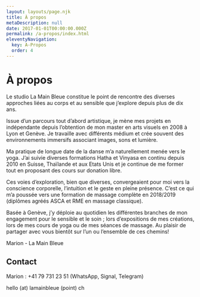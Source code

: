 ```yaml
---
layout: layouts/page.njk
title: À propos
metaDescription: null
date: 2017-01-01T00:00:00.000Z
permalink: /a-propos/index.html
eleventyNavigation:
  key: A-Propos
  order: 4
---
```

# À propos

Le studio La Main Bleue constitue le point de rencontre des diverses approches liées au corps et au sensible que j’explore depuis plus de dix ans.

Issue d’un parcours tout d’abord artistique, je mène mes projets en indépendante depuis l’obtention de mon master en arts visuels en 2008 à Lyon et Genève. Je travaille avec différents médium et crée souvent des environnements immersifs associant images, sons et lumière.

Ma pratique de longue date de la danse m’a naturellement menée vers le yoga. J’ai suivie diverses formations Hatha et Vinyasa en continu depuis 2010 en Suisse, Thaïlande et aux Etats Unis et je continue de me former tout en proposant des cours sur donation libre.

Ces voies d’exploration, bien que diverses, convergeaient pour moi vers la conscience corporelle, l’intuition et le geste en pleine présence. C’est ce qui m’a poussée vers une formation de massage complète en 2018/2019 (diplômes agréés ASCA et RME en massage classique).

Basée à Genève, j’y déploie au quotidien les différentes branches de mon engagement pour le sensible et le soin ; lors d’expositions de mes créations, lors de mes cours de yoga ou de mes séances de massage.
Au plaisir de partager avec vous bientôt sur l’un ou l’ensemble de ces chemins!

Marion - La Main Bleue


## Contact

Marion : +41 79 731 23 51 
(WhatsApp, Signal, Telegram)

hello (at) lamainbleue (point) ch


